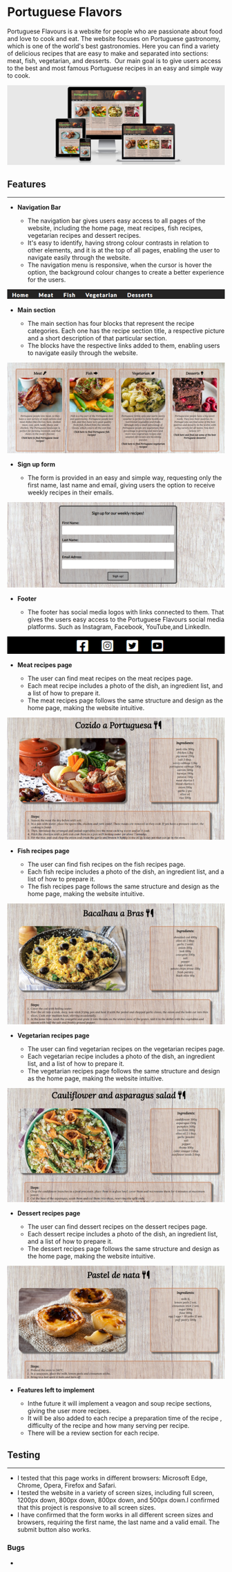 # Portuguese Flavors

Portuguese Flavours is a website for people who are passionate about food and love to cook and eat. The website focuses on Portuguese gastronomy, which is one of the world's best gastronomies. Here you can find a variety of delicious recipes that are easy to make and separated into sections: meat, fish, vegetarian, and desserts. 
Our main goal is to give users access to the best and most famous Portuguese recipes in an easy and simple way to cook.

![This is an image](./assets/images/media-quires-layouts.png)

## Features
<hr>

- __Navigation Bar__

  - The navigation bar gives users easy access to all pages of the website, including the home page, meat recipes, fish recipes, vegetarian recipes and dessert recipes.
  - It's easy to identify, having strong colour contrasts in relation to other elements, and it is at the top of all pages, enabling the user to navigate easily through the website.
  - The navigation menu is responsive, when the cursor is hover the option, the background colour changes to create a better experience for the users.

![This is an image](./assets/images/navigation-menu-img.png)

- __Main section__

  - The main section has four blocks that represent the recipe categories. Each one has the recipe section title, a respective picture and a short description of that particular section.
  - The blocks have the respective links added to them, enabling users to navigate easily through the website.

![This is an image](./assets/images/main-section-img.png)

- __Sign up form__

  - The form is provided in an easy and simple way, requesting  only the first name, last name and email, giving users the  option to receive weekly recipes in their emails.

![This is an image](./assets/images/signup-form-img.png)

- __Footer__

  - The footer has social media logos with links connected to them. That gives the users easy access to the Portuguese Flavours social media platforms. Such as Instagram, Facebook, YouTube,and LinkedIn.

![This is an image](./assets/images/footer-img.png)

- __Meat recipes page__

    - The user can find meat recipes on the meat recipes page.
    - Each meat recipe includes a photo of the dish, an ingredient list, and a list of how to prepare it.
    - The meat recipes page follows the same structure and design as the home page, making the website intuitive.

![This is an image](./assets/images/meat-recipes-img.png)

- __Fish recipes page__

    - The user can find fish recipes on the fish recipes page.
    - Each fish recipe includes a photo of the dish, an ingredient list, and a list of how to prepare it.
    - The fish recipes page follows the same structure and design as the home page, making the website intuitive.

![This is an image](./assets/images/fish-recipes-img.png)    

- __Vegetarian recipes page__

    - The user can find vegetarian recipes on the vegetarian recipes page.
    - Each vegetarian recipe includes a photo of the dish, an ingredient list, and a list of how to prepare it.
    - The vegetarian recipes page follows the same structure and design as the home page, making the website intuitive.

![This is an image](./assets/images/vegetarian-recipes-img.png)

- __Dessert recipes page__

    - The user can find dessert recipes on the dessert recipes page.
    - Each dessert recipe includes a photo of the dish, an ingredient list, and a list of how to prepare it.
    - The dessert recipes page follows the same structure and design as the home page, making the website intuitive.

![This is an image](./assets/images/desserts-recipes-img.png)

- __Features left to implement__

  - Inthe future it will implement a veagon and soup recipe sections, giving the user more recipes.
  - It will be also added to each recipe a preparation time of the recipe , difficulty of the recipe and how many serving per recipe.
  - There will be a review section for each recipe.

## Testing
<hr>

 -  I tested that this page works in different browsers: Microsoft Edge, Chrome, Opera, Firefox and Safari.
  - I tested the website in a variety of screen sizes, including full screen, 1200px down, 800px down, 800px down, and 500px down.I confirmed that this project is responsive to all screen sizes.
  - I have confirmed that the form works in all different screen sizes and browsers, requiring the first name, the last name and a valid email. The submit button also works.

### Bugs

  -


